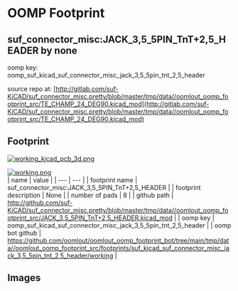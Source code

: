 # OOMP Footprint  
## suf_connector_misc:JACK_3,5_5PIN_TnT+2,5_HEADER  by none  
  
oomp key: oomp_suf_kicad_suf_connector_misc_jack_3,5_5pin_tnt_2,5_header  
  
source repo at: [http://gitlab.com/suf-KiCAD/suf_connector_misc.pretty/blob/master/tmp/data//oomlout_oomp_footprint_src/TE_CHAMP_24_DEG90.kicad_mod](http://gitlab.com/suf-KiCAD/suf_connector_misc.pretty/blob/master/tmp/data//oomlout_oomp_footprint_src/TE_CHAMP_24_DEG90.kicad_mod)  
## Footprint  
  
[![working_kicad_pcb_3d.png](working_kicad_pcb_3d_600.png)](working_kicad_pcb_3d.png)  
  
[![working.png](working_600.png)](working.png)  
| name | value | 
| --- | --- | 
| footprint name | suf_connector_misc:JACK_3,5_5PIN_TnT+2,5_HEADER | 
| footprint description | None | 
| number of pads | 8 | 
| github path | http://github.com/suf-KiCAD/suf_connector_misc.pretty/blob/master/tmp/data//oomlout_oomp_footprint_src/JACK_3,5_5PIN_TnT+2,5_HEADER.kicad_mod | 
| oomp key | oomp_suf_kicad_suf_connector_misc_jack_3,5_5pin_tnt_2,5_header | 
| oomp bot github | https://github.com/oomlout/oomlout_oomp_footprint_bot/tree/main/tmp/data//oomlout_oomp_footprint_src/footprints/suf_kicad_suf_connector_misc_jack_3,5_5pin_tnt_2,5_header/working | 
## Images  
